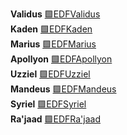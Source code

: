 **Validus** [🟩EDFValidus](🟩EDFValidus.md)  
**Kaden** [🟩EDFKaden](🟩EDFKaden.md)  
**Marius** [🟩EDFMarius](🟩EDFMarius.md)  
**Apollyon** [🟩EDFApollyon](🟩EDFApollyon.md)  
**Uzziel** [🟩EDFUzziel](🟩EDFUzziel.md)  
**Mandeus** [🟩EDFMandeus](🟩EDFMandeus.md)  
**Syriel** [🟩EDFSyriel](🟩EDFSyriel.md)  
**Ra'jaad** [🟩EDFRa'jaad](🟩EDFRa'jaad.md)